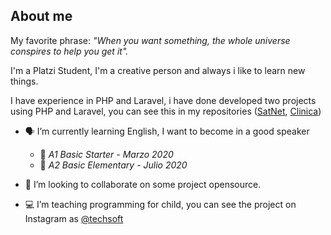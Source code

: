 ## About me
My favorite phrase: _"When you want something, the whole universe conspires to help you get it"._

I'm a Platzi Student, I'm a creative person and always i like to learn new things.

I have experience in PHP and Laravel, i have done developed two projects using PHP and Laravel, you can see this in my repositories ([SatNet](https://github.com/babuenop/SatNet), [Clinica](https://github.com/babuenop/Clinica))

- 🗣️ I’m currently learning English, I want to become in a good speaker
  - 📕 _A1 Basic Starter - Marzo 2020_
  - 📕 _A2 Basic Elementary - Julio 2020_

- 🤔 I’m looking to collaborate on some project opensource. 

- :computer: I’m teaching programming for child, you can see the project on Instagram as [@techsoft](https://www.instagram.com/teachsoft/)

<!--
**babuenop/babuenop** is a ✨ _special_ ✨ repository because its `README.md` (this file) appears on your GitHub profile.

Here are some ideas to get you started:


- 🌱 I’m currently learning ...
- 👯 I’m looking to collaborate on ...

- 💬 Ask me about ...
- 📫 How to reach me: ...
- 😄 Pronouns: ...
- ⚡ Fun fact: ...
-->
